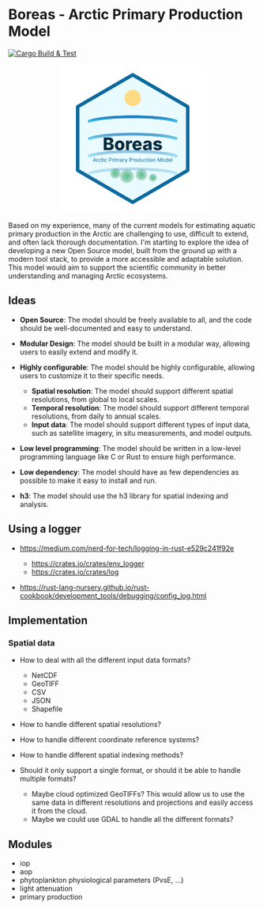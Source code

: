 # Boreas - Arctic Primary Production Model

[![Cargo Build & Test](https://github.com/PMassicotte/boreas/actions/workflows/rust.yml/badge.svg)](https://github.com/PMassicotte/boreas/actions/workflows/rust.yml)

<p align="center">
  <img src="./logo.svg" alt="Boreas Logo", width="300"/>
</p>

Based on my experience, many of the current models for estimating aquatic primary production in the Arctic are challenging to use, difficult to extend, and often lack thorough documentation. I'm starting to explore the idea of developing a new Open Source model, built from the ground up with a modern tool stack, to provide a more accessible and adaptable solution. This model would aim to support the scientific community in better understanding and managing Arctic ecosystems.

## Ideas

- **Open Source**: The model should be freely available to all, and the code should be well-documented and easy to understand.

- **Modular Design**: The model should be built in a modular way, allowing users to easily extend and modify it.

- **Highly configurable**: The model should be highly configurable, allowing users to customize it to their specific needs.
  - **Spatial resolution**: The model should support different spatial resolutions, from global to local scales.
  - **Temporal resolution**: The model should support different temporal resolutions, from daily to annual scales.
  - **Input data**: The model should support different types of input data, such as satellite imagery, in situ measurements, and model outputs.

- **Low level programming**: The model should be written in a low-level programming language like C or Rust to ensure high performance.

- **Low dependency**: The model should have as few dependencies as possible to make it easy to install and run.

- **h3**: The model should use the h3 library for spatial indexing and analysis.

## Using a logger

- https://medium.com/nerd-for-tech/logging-in-rust-e529c241f92e
  - https://crates.io/crates/env_logger
  - https://crates.io/crates/log

- https://rust-lang-nursery.github.io/rust-cookbook/development_tools/debugging/config_log.html

## Implementation

### Spatial data

- How to deal with all the different input data formats?
  - NetCDF
  - GeoTIFF
  - CSV
  - JSON
  - Shapefile

- How to handle different spatial resolutions?

- How to handle different coordinate reference systems?

- How to handle different spatial indexing methods?

- Should it only support a single format, or should it be able to handle multiple formats?
  - Maybe cloud optimized GeoTIFFs? This would allow us to use the same data in different resolutions and projections and easily access it from the cloud.
  - Maybe we could use GDAL to handle all the different formats?

## Modules

- iop
- aop
- phytoplankton physiological parameters (PvsE, ...)
- light attenuation
- primary production
